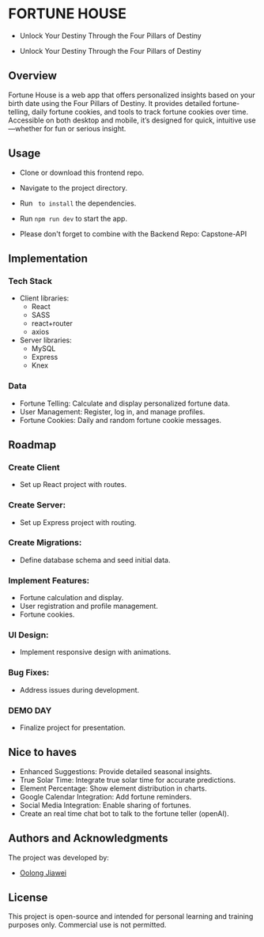 # FORTUNE HOUSE
* Unlock Your Destiny Through the Four Pillars of Destiny

* Unlock Your Destiny Through the Four Pillars of Destiny


## Overview
Fortune House is a web app that offers personalized insights based on your birth date using the Four Pillars of Destiny. It provides detailed fortune-telling, daily fortune cookies, and tools to track fortune cookies over time. Accessible on both desktop and mobile, it’s designed for quick, intuitive use—whether for fun or serious insight.

## Usage

+ Clone or download this frontend repo.
+ Navigate to the project directory.
+ Run ` to install` the dependencies.
+ Run `npm run dev` to start the app.

+ Please don't forget to combine with the Backend Repo: Capstone-API


## Implementation

### Tech Stack

+ Client libraries: 
    + React
    + SASS
    + react+router
    + axios
+ Server libraries:
    + MySQL 
    + Express
    + Knex 

      
### Data
+ Fortune Telling: Calculate and display personalized fortune data.
+ User Management: Register, log in, and manage profiles.
+ Fortune Cookies: Daily and random fortune cookie messages.


## Roadmap

### Create Client
+ Set up React project with routes.

### Create Server: 
+ Set up Express project with routing.

### Create Migrations: 
+ Define database schema and seed initial data.

### Implement Features: 
+ Fortune calculation and display.
+ User registration and profile management.
+ Fortune cookies.

### UI Design: 
+ Implement responsive design with animations.

### Bug Fixes: 
+ Address issues during development.

### DEMO DAY
+ Finalize project for presentation.


## Nice to haves

+ Enhanced Suggestions: Provide detailed seasonal insights.
+ True Solar Time: Integrate true solar time for accurate predictions.
+ Element Percentage: Show element distribution in charts.
+ Google Calendar Integration: Add fortune reminders.
+ Social Media Integration: Enable sharing of fortunes.
+ Create an real time chat bot to talk to the fortune teller (openAI).



## Authors and Acknowledgments

The project was developed by:

- [Oolong Jiawei](https://github.com/oolongjiawei)

## License

This project is open-source and intended for personal learning and training purposes only. Commercial use is not permitted.
